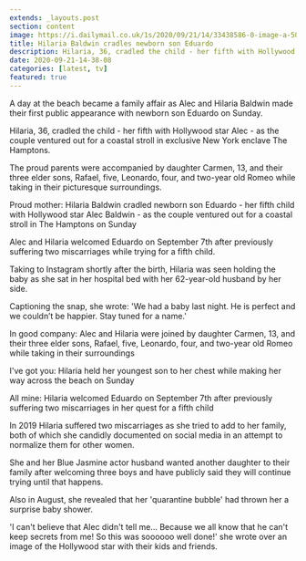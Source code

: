 ```yaml
---
extends: _layouts.post
section: content
image: https://i.dailymail.co.uk/1s/2020/09/21/14/33438586-0-image-a-50_1600694967497.jpg 
title: Hilaria Baldwin cradles newborn son Eduardo 
description: Hilaria, 36, cradled the child - her fifth with Hollywood star Alec - as the couple ventured out for a coastal stroll in exclusive New York enclave The Hamptons. 
date: 2020-09-21-14-38-08 
categories: [latest, tv] 
featured: true 
--- 
```

A day at the beach became a family affair as Alec and Hilaria Baldwin made their first public appearance with newborn son Eduardo on Sunday. 

Hilaria, 36, cradled the child - her fifth with Hollywood star Alec - as the couple ventured out for a coastal stroll in exclusive New York enclave The Hamptons. 

The proud parents were accompanied by daughter Carmen, 13, and their three elder sons, Rafael, five, Leonardo, four, and two-year old Romeo while taking in their picturesque surroundings. 

Proud mother: Hilaria Baldwin cradled newborn son Eduardo - her fifth child with Hollywood star Alec Baldwin - as the couple ventured out for a coastal stroll in The Hamptons on Sunday

Alec and Hilaria welcomed Eduardo on September 7th after previously suffering two miscarriages while trying for a fifth child. 

Taking to Instagram shortly after the birth, Hilaria was seen holding the baby as she sat in her hospital bed with her 62-year-old husband by her side.

Captioning the snap, she wrote: 'We had a baby last night. He is perfect and we couldn’t be happier. Stay tuned for a name.'  

In good company: Alec and Hilaria were joined by daughter Carmen, 13, and their three elder sons, Rafael, five, Leonardo, four, and two-year old Romeo while taking in their surroundings

I've got you: Hilaria held her youngest son to her chest while making her way across the beach on Sunday

All mine: Hilaria welcomed Eduardo on September 7th after previously suffering two miscarriages in her quest for a fifth child 

In 2019 Hilaria suffered two miscarriages as she tried to add to her family, both of which she candidly documented on social media in an attempt to normalize them for other women.

She and her Blue Jasmine actor husband wanted another daughter to their family after welcoming three boys and have publicly said they will continue trying until that happens.

Also in August, she revealed that her 'quarantine bubble' had thrown her a surprise baby shower.

'I can't believe that Alec didn't tell me... Because we all know that he can't keep secrets from me! So this was soooooo well done!' she wrote over an image of the Hollywood star with their kids and friends.

